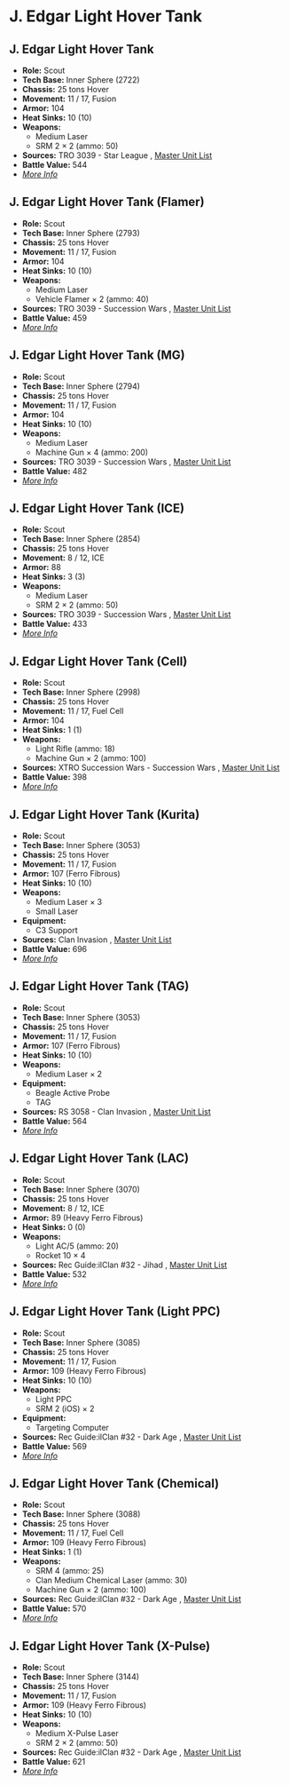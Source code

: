 # J. Edgar Light Hover Tank 

## J. Edgar Light Hover Tank 

- **Role:** Scout 
- **Tech Base:** Inner Sphere (2722) 
- **Chassis:** 25 tons Hover 
- **Movement:** 11 / 17, Fusion 
- **Armor:** 104 
- **Heat Sinks:** 10 (10) 
- **Weapons:** 
  - Medium Laser 
  - SRM 2 × 2 (ammo: 50) 
- **Sources:** TRO 3039 - Star League , [Master Unit List](http://masterunitlist.info/Unit/Details/1641) 
- **Battle Value:** 544 
- [*More Info*](j._edgar_light_hover_tank/j._edgar_light_hover_tank.md) 

## J. Edgar Light Hover Tank (Flamer) 

- **Role:** Scout 
- **Tech Base:** Inner Sphere (2793) 
- **Chassis:** 25 tons Hover 
- **Movement:** 11 / 17, Fusion 
- **Armor:** 104 
- **Heat Sinks:** 10 (10) 
- **Weapons:** 
  - Medium Laser 
  - Vehicle Flamer × 2 (ammo: 40) 
- **Sources:** TRO 3039 - Succession Wars , [Master Unit List](http://masterunitlist.info/Unit/Details/1637) 
- **Battle Value:** 459 
- [*More Info*](j._edgar_light_hover_tank/j._edgar_light_hover_tank_flamer.md) 

## J. Edgar Light Hover Tank (MG) 

- **Role:** Scout 
- **Tech Base:** Inner Sphere (2794) 
- **Chassis:** 25 tons Hover 
- **Movement:** 11 / 17, Fusion 
- **Armor:** 104 
- **Heat Sinks:** 10 (10) 
- **Weapons:** 
  - Medium Laser 
  - Machine Gun × 4 (ammo: 200) 
- **Sources:** TRO 3039 - Succession Wars , [Master Unit List](http://masterunitlist.info/Unit/Details/1640) 
- **Battle Value:** 482 
- [*More Info*](j._edgar_light_hover_tank/j._edgar_light_hover_tank_mg.md) 

## J. Edgar Light Hover Tank (ICE) 

- **Role:** Scout 
- **Tech Base:** Inner Sphere (2854) 
- **Chassis:** 25 tons Hover 
- **Movement:** 8 / 12, ICE 
- **Armor:** 88 
- **Heat Sinks:** 3 (3) 
- **Weapons:** 
  - Medium Laser 
  - SRM 2 × 2 (ammo: 50) 
- **Sources:** TRO 3039 - Succession Wars , [Master Unit List](http://masterunitlist.info/Unit/Details/1638) 
- **Battle Value:** 433 
- [*More Info*](j._edgar_light_hover_tank/j._edgar_light_hover_tank_ice.md) 

## J. Edgar Light Hover Tank (Cell) 

- **Role:** Scout 
- **Tech Base:** Inner Sphere (2998) 
- **Chassis:** 25 tons Hover 
- **Movement:** 11 / 17, Fuel Cell 
- **Armor:** 104 
- **Heat Sinks:** 1 (1) 
- **Weapons:** 
  - Light Rifle (ammo: 18) 
  - Machine Gun × 2 (ammo: 100) 
- **Sources:** XTRO Succession Wars - Succession Wars , [Master Unit List](http://masterunitlist.info/Unit/Details/5774) 
- **Battle Value:** 398 
- [*More Info*](j._edgar_light_hover_tank/j._edgar_light_hover_tank_cell.md) 

## J. Edgar Light Hover Tank (Kurita) 

- **Role:** Scout 
- **Tech Base:** Inner Sphere (3053) 
- **Chassis:** 25 tons Hover 
- **Movement:** 11 / 17, Fusion 
- **Armor:** 107 (Ferro Fibrous) 
- **Heat Sinks:** 10 (10) 
- **Weapons:** 
  - Medium Laser × 3 
  - Small Laser 
- **Equipment:** 
  - C3 Support 
- **Sources:** Clan Invasion , [Master Unit List](http://masterunitlist.info/Unit/Details/1639) 
- **Battle Value:** 696 
- [*More Info*](j._edgar_light_hover_tank/j._edgar_light_hover_tank_kurita.md) 

## J. Edgar Light Hover Tank (TAG) 

- **Role:** Scout 
- **Tech Base:** Inner Sphere (3053) 
- **Chassis:** 25 tons Hover 
- **Movement:** 11 / 17, Fusion 
- **Armor:** 107 (Ferro Fibrous) 
- **Heat Sinks:** 10 (10) 
- **Weapons:** 
  - Medium Laser × 2 
- **Equipment:** 
  - Beagle Active Probe 
  - TAG 
- **Sources:** RS 3058 - Clan Invasion , [Master Unit List](http://masterunitlist.info/Unit/Details/1642) 
- **Battle Value:** 564 
- [*More Info*](j._edgar_light_hover_tank/j._edgar_light_hover_tank_tag.md) 

## J. Edgar Light Hover Tank (LAC) 

- **Role:** Scout 
- **Tech Base:** Inner Sphere (3070) 
- **Chassis:** 25 tons Hover 
- **Movement:** 8 / 12, ICE 
- **Armor:** 89 (Heavy Ferro Fibrous) 
- **Heat Sinks:** 0 (0) 
- **Weapons:** 
  - Light AC/5 (ammo: 20) 
  - Rocket 10 × 4 
- **Sources:** Rec Guide:ilClan #32 - Jihad , [Master Unit List](http://masterunitlist.info/Unit/Details/9474) 
- **Battle Value:** 532 
- [*More Info*](j._edgar_light_hover_tank/j._edgar_light_hover_tank_lac.md) 

## J. Edgar Light Hover Tank (Light PPC) 

- **Role:** Scout 
- **Tech Base:** Inner Sphere (3085) 
- **Chassis:** 25 tons Hover 
- **Movement:** 11 / 17, Fusion 
- **Armor:** 109 (Heavy Ferro Fibrous) 
- **Heat Sinks:** 10 (10) 
- **Weapons:** 
  - Light PPC 
  - SRM 2 (iOS) × 2 
- **Equipment:** 
  - Targeting Computer 
- **Sources:** Rec Guide:ilClan #32 - Dark Age , [Master Unit List](http://masterunitlist.info/Unit/Details/9475) 
- **Battle Value:** 569 
- [*More Info*](j._edgar_light_hover_tank/j._edgar_light_hover_tank_light_ppc.md) 

## J. Edgar Light Hover Tank (Chemical) 

- **Role:** Scout 
- **Tech Base:** Inner Sphere (3088) 
- **Chassis:** 25 tons Hover 
- **Movement:** 11 / 17, Fuel Cell 
- **Armor:** 109 (Heavy Ferro Fibrous) 
- **Heat Sinks:** 1 (1) 
- **Weapons:** 
  - SRM 4 (ammo: 25) 
  - Clan Medium Chemical Laser (ammo: 30) 
  - Machine Gun × 2 (ammo: 100) 
- **Sources:** Rec Guide:ilClan #32 - Dark Age , [Master Unit List](http://masterunitlist.info/Unit/Details/9473) 
- **Battle Value:** 570 
- [*More Info*](j._edgar_light_hover_tank/j._edgar_light_hover_tank_chemical.md) 

## J. Edgar Light Hover Tank (X-Pulse) 

- **Role:** Scout 
- **Tech Base:** Inner Sphere (3144) 
- **Chassis:** 25 tons Hover 
- **Movement:** 11 / 17, Fusion 
- **Armor:** 109 (Heavy Ferro Fibrous) 
- **Heat Sinks:** 10 (10) 
- **Weapons:** 
  - Medium X-Pulse Laser 
  - SRM 2 × 2 (ammo: 50) 
- **Sources:** Rec Guide:ilClan #32 - Dark Age , [Master Unit List](http://masterunitlist.info/Unit/Details/9476) 
- **Battle Value:** 621 
- [*More Info*](j._edgar_light_hover_tank/j._edgar_light_hover_tank_x-pulse.md) 

